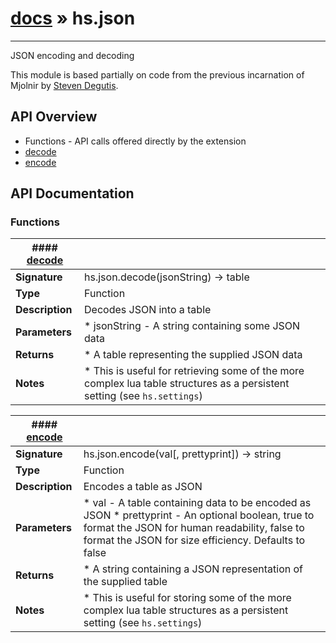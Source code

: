 # [docs](index.md) » hs.json
---

JSON encoding and decoding

This module is based partially on code from the previous incarnation of Mjolnir by [Steven Degutis](https://github.com/sdegutis/).


## API Overview
* Functions - API calls offered directly by the extension
 * [decode](#decode)
 * [encode](#encode)

## API Documentation

### Functions

| #### [decode](#decode)    |                                                                           |
| --------------------------------------------|---------------------------------------------------------------------------|
| **Signature**                               | hs.json.decode(jsonString) -> table                                                            |
| **Type**                                    | Function                                                           |
| **Description**                             | Decodes JSON into a table                                                           |
| **Parameters**                              |  * jsonString - A string containing some JSON data         |
| **Returns**                                 |  * A table representing the supplied JSON data                  |
| **Notes**                                   |  * This is useful for retrieving some of the more complex lua table structures as a persistent setting (see `hs.settings`)                        |

| #### [encode](#encode)    |                                                                           |
| --------------------------------------------|---------------------------------------------------------------------------|
| **Signature**                               | hs.json.encode(val[, prettyprint]) -> string                                                            |
| **Type**                                    | Function                                                           |
| **Description**                             | Encodes a table as JSON                                                           |
| **Parameters**                              |  * val - A table containing data to be encoded as JSON * prettyprint - An optional boolean, true to format the JSON for human readability, false to format the JSON for size efficiency. Defaults to false         |
| **Returns**                                 |  * A string containing a JSON representation of the supplied table                  |
| **Notes**                                   |  * This is useful for storing some of the more complex lua table structures as a persistent setting (see `hs.settings`)                        |

